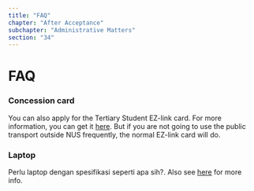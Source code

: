 ```yaml
---
title: "FAQ"
chapter: "After Acceptance"
subchapter: "Administrative Matters"
section: "34"
---
```


# FAQ

### Concession card

You can also apply for the Tertiary Student EZ-link card. For more information, you can get it [here](http://www.transitlink.com.sg/PSdetail.aspx?ty=art&Id=72). But if you are not going to use the public transport outside NUS frequently, the normal EZ-link card will do.

### Laptop

Perlu laptop dengan spesifikasi seperti apa sih?. Also see [here](/docs/after/things-to-know#purchasing-laptops-electronics-gadgets) for more info.
